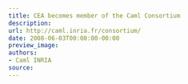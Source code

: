 ```yaml
---
title: CEA becomes member of the Caml Consortium
description:
url: http://caml.inria.fr/consortium/
date: 2008-06-03T00:00:00-00:00
preview_image:
authors:
- Caml INRIA
source:
---
```



